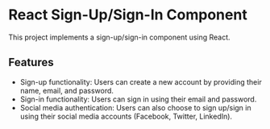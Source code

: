 # React Sign-Up/Sign-In Component

This project implements a sign-up/sign-in component using React.

## Features

- Sign-up functionality: Users can create a new account by providing their name, email, and password.
- Sign-in functionality: Users can sign in using their email and password.
- Social media authentication: Users can also choose to sign up/sign in using their social media accounts (Facebook, Twitter, LinkedIn).
